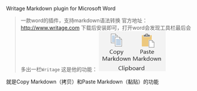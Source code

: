 Writage
Markdown plugin for Microsoft Word
> 一款word的插件，支持markdown语法转换
官方地址：<http://www.writage.com>
下载后安装即可，打开word会发现工具栏最后会多出一栏`Writage`
这是他的功能：
![功能展示](https://raw.githubusercontent.com/zzzhbr/notebook-image/master/notebook/2019/09/17/1568691527924-1568691527972.png)

就是Copy Markdown（拷贝）和Paste Markdown（黏贴）的功能